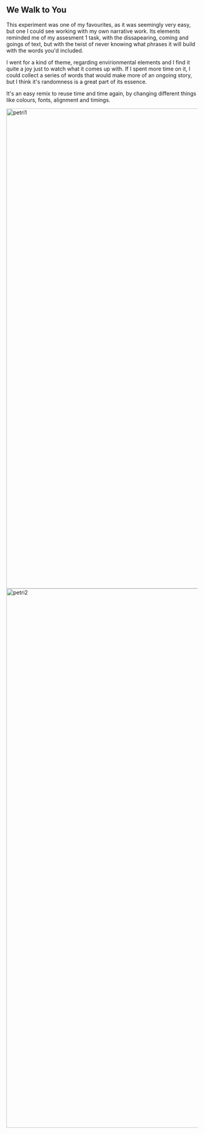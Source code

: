 <h2> We Walk to You </h2>

<body> This experiment was one of my favourites, as it was seemingly very easy, but one I could see
working with my own narrative work. Its elements reminded me of my assesment 1 task, with the dissapearing, coming and 
goings of text, but with the twist of never knowing what phrases it will build with the words you'd included.

I went for a kind of theme, regarding envirionmental elements and I find it quite a joy just to watch what it comes up with. 
If I spent more time on it, I could collect a series of words that would make more of an ongoing story, 
but I think it's randomness is a great part of its essence. 

It's an easy remix to reuse time and time again, by changing different things like colours, fonts, alignment and timings. 
</body>

<img width="1263" alt="petri1" src="https://github.com/tannacat/digital-writing/assets/162094556/5b472cea-f212-47d7-b14b-f00e09ef9178">

<img width="1419" alt="petri2" src="https://github.com/tannacat/digital-writing/assets/162094556/e40d23de-1ad5-48cd-b19a-0ef75522e968">
